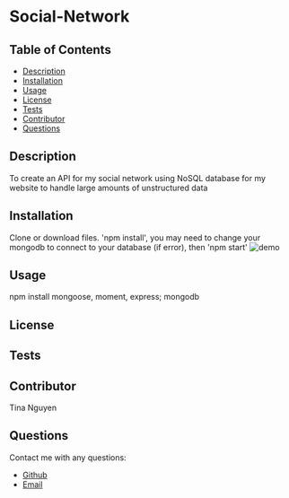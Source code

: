 
# Social-Network
## Table of Contents
* [Description](#description)
* [Installation](#installation)
* [Usage](#Usage)
* [License](#License)
* [Tests](#Tests)
* [Contributor](#Contributor)
* [Questions](#Questions)

## Description 
To create an API for my social network using NoSQL database for my website to handle large amounts of unstructured data

## Installation
Clone or download files. 'npm install', you may need to change your mongodb to connect to your database (if error), then 'npm start'
![demo](http://github.com/ohwhytina/social-network/blob/main/img/Social-Network.gif?raw=true)

## Usage
npm install mongoose, moment, express; mongodb

## License


## Tests


## Contributor
Tina Nguyen

## Questions 
Contact me with any questions: 
* [Github](https://github.com/ohwhytina)
* [Email](mailto:nguyentinaca@yahoo.com)
